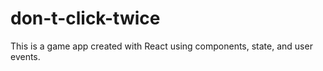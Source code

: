 # don-t-click-twice
This is a game app created with React using components, state, and user events.
